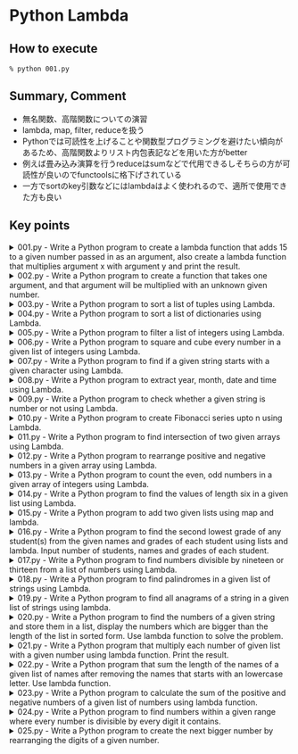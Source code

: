 # Python Lambda

## How to execute

```shell
% python 001.py
```

## Summary, Comment
- 無名関数、高階関数についての演習
- lambda, map, filter, reduceを扱う
- Pythonでは可読性を上げることや関数型プログラミングを避けたい傾向があるため、高階関数よりリスト内包表記などを用いた方がbetter
- 例えば畳み込み演算を行うreduceはsumなどで代用できるしそちらの方が可読性が良いのでfunctoolsに格下げされている
- 一方でsortのkey引数などにはlambdaはよく使われるので、適所で使用できた方も良い

## Key points

<details>
<summary>001.py - Write a Python program to create a lambda function that adds 15 to a given number passed in as an argument, also create a lambda function that multiplies argument x with argument y and print the result.</summary>

- 無名関数の書式の通りに書く
- PEP8警告が出るが気にしない
</details>

<details>
<summary>002.py - Write a Python program to create a function that takes one argument, and that argument will be multiplied with an unknown given number.</summary>

- 何倍するかを受け取る関数を作る
</details>

<details>
<summary>003.py - Write a Python program to sort a list of tuples using Lambda.</summary>

- list.sortを使う
- sortの引数 (key)にソートしたい値を指定する
- lambda x: x[1]で配列xの中の2番目の要素を指定するということになる
</details>

<details>
<summary>004.py - Write a Python program to sort a list of dictionaries using Lambda.</summary>

- 辞書の'model'の数値が降順になるようにソートすればいい
- list.sortの引数のreverseをTrueにしておく
</details>

<details>
<summary>005.py - Write a Python program to filter a list of integers using Lambda.</summary>

- filterを使う
- 第一引数にフィルター条件となる関数、第二引数にフィルターしたいiterable objectを指定する
</details>

<details>
<summary>006.py - Write a Python program to square and cube every number in a given list of integers using Lambda.</summary>

- mapを使う
- 第一引数に適用したい関数、第二引数にiterable objectを指定する
</details>

<details>
<summary>007.py - Write a Python program to find if a given string starts with a given character using Lambda.</summary>

- 題意が曖昧だがここでは「与えられた文字列が'a'から始まるかどうかを判定する」Python programを書くことにした
- ここでもPEP8警告が出るがLambdaを使う指定なので気にしない
- string.startswithで文字列が指定した言葉で始まるかを確認できる
</details>

<details>
<summary>008.py - Write a Python program to extract year, month, date and time using Lambda.</summary>

- 本当はlambdaを使わなくてもdatetime.yearとかで参照した方がスマートだと思う
</details>

<details>
<summary>009.py - Write a Python program to check whether a given string is number or not using Lambda.</summary>

- string.isdigitでその文字列が数値かどうか判別できる
- これもlambda使った方が冗長なので本当はやめた方がいい
</details>

<details>
<summary>010.py - Write a Python program to create Fibonacci series upto n using Lambda.</summary>

- functools.reduceを使う
- reduce(func, iter, initializer)で畳み込み演算が可能
- フィボナッチ数列の漸化式：a_n = a_{n-1}+a_{n-2} (n = 2,3,...), a_0 = 0, a_1 = 1
- range(-1)はエラーにならずlistで出力すると[]が返ってくる
- [1] + [2] = [1, 2]なので、畳み込むとリストの要素がどんどん増える
</details>

<details>
<summary>011.py - Write a Python program to find intersection of two given arrays using Lambda.</summary>

- filterを使う
- filterの引数の関数の判定の結果、Trueになったものだけが出力される
</details>

<details>
<summary>012.py - Write a Python program to rearrange positive and negative numbers in a given array using Lambda.</summary>

- ぱっと見規則性がよくわからないが、出力されているリストの逆数をそれぞれ取ると大きい順に並んでいるのでそのように処理を書く
</details>

<details>
<summary>013.py - Write a Python program to count the even, odd numbers in a given array of integers using Lambda.</summary>

- filterで偶数か奇数かを判定し、その要素数を数える
</details>

<details>
<summary>014.py - Write a Python program to find the values of length six in a given list using Lambda.</summary>

- filterで6文字かどうか判定し、その結果を出力する
</details>

<details>
<summary>015.py - Write a Python program to add two given lists using map and lambda.</summary>

- mapは複数引数が取れる、map(関数, [関数に入れたいiterator object])
</details>

<details>
<summary>016.py - Write a Python program to find the second lowest grade of any student(s) from the given names and grades of each student using lists and lambda. Input number of students, names and grades of each student.</summary>

- 生徒の名前とGradeを入れてから動かすのが題意っぽいが、ここでは生徒は固定として考える（追加したい場合はlistにappendすればいい）
- 題意からgradeがthe lowestなのが1なのか3なのかわからないが1がlowestと考えることにする
</details>

<details>
<summary>017.py - Write a Python program to find numbers divisible by nineteen or thirteen from a list of numbers using Lambda.</summary>

- filterを使って抽出する
</details>

<details>
<summary>018.py - Write a Python program to find palindromes in a given list of strings using Lambda.</summary>

- palindromes「回文」
- reverseしたものと一致すればOK
- string[::-1]で''.join(list(reversed(string)))と同じ結果が得られる
</details>

<details>
<summary>019.py - Write a Python program to find all anagrams of a string in a given list of strings using lambda.</summary>

- anagrams「単語に含まれる文字の順序を変えて、別の意味の単語を作る遊び」
- ソートして一緒になればOK
</details>

<details>
<summary>020.py - Write a Python program to find the numbers of a given string and store them in a list, display the numbers which are bigger than the length of the list in sorted form. Use lambda function to solve the problem.</summary>

- filterを使って抽出する
</details>

<details>
<summary>021.py - Write a Python program that multiply each number of given list with a given number using lambda function. Print the result.</summary>

- mapを使う
</details>

<details>
<summary>022.py - Write a Python program that sum the length of the names of a given list of names after removing the names that starts with an lowercase letter. Use lambda function.</summary>

- filterでuppercaseから始まってるかどうかをみる (string.isupperが使える)
- 1行で書けるが、可読性が良くないので本当はやめた方が良さそう
</details>

<details>
<summary>023.py - Write a Python program to calculate the sum of the positive and negative numbers of a given list of numbers using lambda function.</summary>

- filterを使って抽出する
- sum(list)で総和が取れる
</details>

<details>
<summary>024.py - Write a Python program to find numbers within a given range where every number is divisible by every digit it contains.</summary>

- 例えば12だったら12が1か2で割れるかどうか(これは割れる)、13だったら1か3で割れるかどうか(3で割れない)みたいなことを調べればいい
- 0では割れないので条件が1個でも成り立たなかったらリストに追加しないという処理にする
- anyを使って判定する
</details>

<details>
<summary>025.py - Write a Python program to create the next bigger number by rearranging the digits of a given number.</summary>

- itertools.permutationを使って列挙し、その中から探す
- このやり方は数値が数十桁になったりするとスケーラビリティに問題がありそうだが、ここでは考えないことにする
- permutationsを使うために数値をstringに変換して並び替える
- 一番大きい場合はFalseを返すので、IndexError時にFalseを返すことにする
</details>

